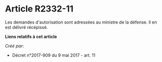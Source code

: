 # Article R2332-11

Les demandes d'autorisation sont adressées au ministre de la défense. Il en est délivré récépissé.

**Liens relatifs à cet article**

_Créé par_:

  - Décret n°2017-909 du 9 mai 2017 - art. 11
